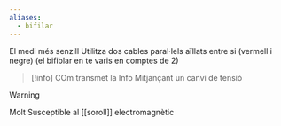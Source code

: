 ```yaml
---
aliases:
  - bifilar
---
```


El medi més senzill
Utilitza dos cables paral·lels aïllats entre si (vermell i negre)
(el bifiblar en te varis en comptes de 2)

>[!info] COm transmet la Info
>Mitjançant un canvi de tensió

>[!warning]
>Molt Susceptible al [[soroll]] electromagnètic

